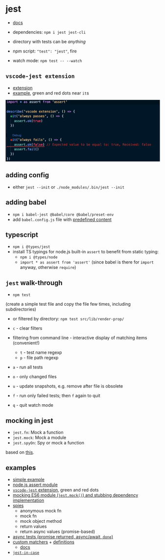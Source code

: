 # jest

- [docs](https://jestjs.io/)

- dependencies: `npm i jest jest-cli`
- directory with tests can be _anything_
- npm script: `"test": "jest"`, fire
- watch mode: `npm test -- --watch`

## `vscode-jest extension`

- [extension](https://marketplace.visualstudio.com/items?itemName=Orta.vscode-jest)
- [example](spec/extension.spec.js), green and red dots near `it`s

![vscode-jest extension screenshot](vscode-jest.png "vscode-jest extension screenshot")

## adding config

- either `jest --init` or `./node_modules/.bin/jest --init`

## adding babel

- `npm i babel-jest @babel/core @babel/preset-env`
- add `babel.config.js` file with [predefined content](https://github.com/facebook/jest#using-babel)

## typescript

- `npm i @types/jest`
- install TS typings for node.js built-in `assert` to benefit from static typing:
  - `npm i @types/node`
  - `import * as assert from 'assert'` (since babel is there for `import` anyway, otherwise `require`)

## `jest` walk-through

- `npm test`

(create a simple test file and copy the file few times, including subdirectories)
- or filtered by directory: `npm test src/lib/render-prop/`
- `c` - clear filters

- filtering from command line - interactive display of matching items (convenient!)
  - `t` - test name regexp
  - `p` - file path regexp

- `a` - run all tests
- `o` - only changed files

- `u` - update snapshots, e.g. remove after file is obsolete

- `f` - run only failed tests; then `f` again to quit

- `q` - quit watch mode

## mocking in jest

- `jest.fn`: Mock a function
- `jest.mock`: Mock a module
- `jest.spyOn`: Spy or mock a function

based on [this](https://medium.com/@rickhanlonii/understanding-jest-mocks-f0046c68e53c).

## examples

- [simple example](spec/calc.spec.js)
- [node.js assert module](spec/node-assert.spec.js)
- [`vscode-jest` extension](spec/extension.spec.js), green and red dots
- [mocking ES6 module (`jest.mock()`) and stubbing dependency implementation](spec/mock-stub)
- [spies](spec/spy.spec.js)
  - anonymous mock fn
  - mock fn
  - mock object method
  - return values
  - return async values (promise-based)
- [async tests (promise returned, async/await, `done`)](spec/async.spec.js)
- [custom matchers](spec/custom-matchers/custom-matchers.spec.js) + [definitions](spec/custom-matchers/jest-custom-matchers.js)
  - [docs](https://jestjs.io/docs/en/expect#custom-matchers-api)
- [`jest-in-case`](spec/jest-in-case.spec.js)
